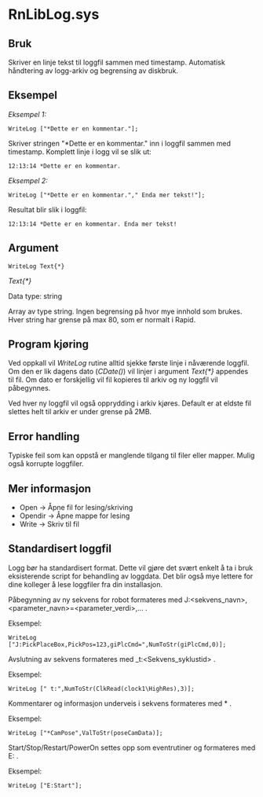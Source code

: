 # RnLibLog.sys

## Bruk

Skriver en linje tekst til loggfil sammen med timestamp. Automatisk håndtering av logg-arkiv og begrensing av diskbruk.

## Eksempel

*Eksempel 1:*
```
WriteLog ["*Dette er en kommentar."];
```
Skriver stringen "*Dette er en kommentar." inn i loggfil sammen med timestamp. Komplett linje i logg vil se slik ut:
```
12:13:14 *Dette er en kommentar.
```
*Eksempel 2:*
```
WriteLog ["*Dette er en kommentar."," Enda mer tekst!"];
```
Resultat blir slik i loggfil:
```
12:13:14 *Dette er en kommentar. Enda mer tekst!
```

## Argument

```
WriteLog Text{*}
```
*Text{\*}*

Data type: string

Array av type string. Ingen begrensing på hvor mye innhold som brukes. Hver string har grense på max 80, som er normalt i Rapid.

## Program kjøring

Ved oppkall vil *WriteLog* rutine alltid sjekke første linje i nåværende loggfil. Om den er lik dagens dato (*CDate()*) vil linjer i argument *Text{\*}* appendes til fil. Om dato er forskjellig vil fil kopieres til arkiv og ny loggfil vil påbegynnes.

Ved hver ny loggfil vil også opprydding i arkiv kjøres. Default er at eldste fil slettes helt til arkiv er under grense på 2MB.

## Error handling

Typiske feil som kan oppstå er manglende tilgang til filer eller mapper. Mulig også korrupte loggfiler.

## Mer informasjon

- Open -> Åpne fil for lesing/skriving
- Opendir -> Åpne mappe for lesing
- Write -> Skriv til fil

## Standardisert loggfil

Logg bør ha standardisert format. Dette vil gjøre det svært enkelt å ta i bruk eksisterende script for behandling av loggdata. Det blir også mye lettere for dine kolleger å lese loggfiler fra din installasjon.

Påbegynning av ny sekvens for robot formateres med J:<sekvens_navn>,<parameter_navn>=<parameter_verdi>,... .

Eksempel:
```
WriteLog ["J:PickPlaceBox,PickPos=123,giPlcCmd=",NumToStr(giPlcCmd,0)];
```

Avslutning av sekvens formateres med _t:<Sekvens_syklustid> .

Eksempel:
```
WriteLog [" t:",NumToStr(ClkRead(clock1\HighRes),3)];
```

Kommentarer og informasjon underveis i sekvens formateres med *<Kommentar> .
  
Eksempel:
```
WriteLog ["*CamPose",ValToStr(poseCamData)];
```

Start/Stop/Restart/PowerOn settes opp som eventrutiner og formateres med E:<Event> .

Eksempel:
```
WriteLog ["E:Start"];
```





